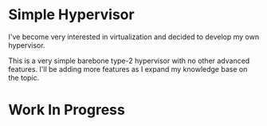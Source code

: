 # Simple Hypervisor

I've become very interested in virtualization and decided to develop my own hypervisor.

This is a very simple barebone type-2 hypervisor with no other advanced features. I'll be adding more features as I expand my knowledge base on the topic.

# Work In Progress
